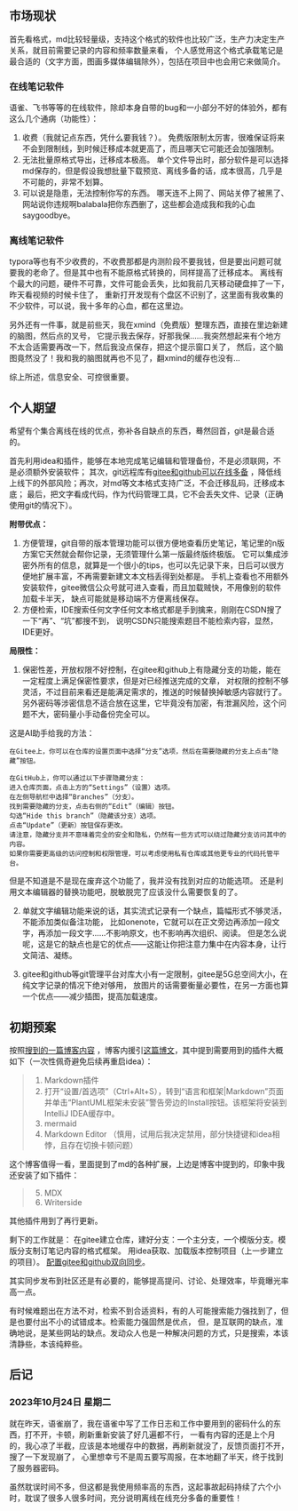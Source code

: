 ﻿## 市场现状

首先看格式，md比较轻量级，支持这个格式的软件也比较广泛，生产力决定生产关系，就目前需要记录的内容和频率数量来看，
个人感觉用这个格式承载笔记是最合适的（文字方面，图画多媒体编辑除外），包括在项目中也会用它来做简介。

### 在线笔记软件

语雀、飞书等等的在线软件，除却本身自带的bug和一小部分不好的体验外，都有这么几个通病（功能性）：

1. 收费（我就记点东西，凭什么要我钱？）。
   免费版限制太厉害，很难保证将来不会到限制线，到时候迁移成本就更高了，而且哪天它可能还会加强限制。
2. 无法批量原格式导出，迁移成本极高。
   单个文件导出时，部分软件是可以选择md保存的，但是假设我想批量下载预览、离线多备的话，成本很高，几乎是不可能的，非常不划算。
3. 可以说是隐患，无法控制你写的东西。
   哪天连不上网了、网站关停了被黑了、网站说你违规啊balabala把你东西删了，这些都会造成我和我的心血saygoodbye。

### 离线笔记软件

typora等也有不少收费的，不收费那都是内测阶段不要我钱，但是要出问题可就要我的老命了。但是其中也有不能原格式转换的，同样提高了迁移成本。
离线有个最大的问题，硬件不可靠，文件可能会丢失，比如我前几天移动硬盘摔了一下，昨天看视频的时候卡住了，
重新打开发现有个盘区不识别了，这里面有我收集的不少软件，可以说，我十多年的心血，都在这里边。

另外还有一件事，就是前些天，我在xmind（免费版）整理东西，直接在里边新建的脑图，然后点的叉号，
它提示我去保存，好那我保……我突然想起来有个地方不太合适需要再改一下，然后我没点保存，把这个提示窗口关了，
然后，这个脑图竟然没了！我和我的脑图就再也不见了，翻xmind的缓存也没有...

综上所述，信息安全、可控很重要。

## 个人期望

希望有个集合离线在线的优点，弥补各自缺点的东西，蓦然回首，git是最合适的。

首先利用idea和插件，能够在本地完成笔记编辑和管理备份，不是必须联网，不是必须额外安装软件；
其次，git远程库有[gitee和github可以在线多备](../../文件管理/Git版本控制/gitee和github在线远程库双备，双向同步，镜像备份.MD)
，降低线上线下的外部风险；再次，对md等文本格式支持广泛，不会迁移乱码，迁移成本底；
最后，把文字看成代码，作为代码管理工具，它不会丢失文件、记录（正确使用git的情况下）。

**附带优点：**

1. 方便管理，git自带的版本管理功能可以很方便地查看历史笔记，笔记里的n版方案它天然就会帮你记录，无须管理什么第一版最终版终极版。
   它可以集成涉密外所有的信息，就算是一个很小的tips，也可以先记录下来，日后可以很方便地扩展丰富，不再需要新建文本文档丢得到处都是。
   手机上查看也不用额外安装软件，gitee微信公众号就可进入查看，而且加载贼快，不用像别的软件加载卡半天，
   缺点可能就是移动端不方便离线保存。
2. 方便检索，IDE搜索任何文字任何文本格式都是手到擒来，刚刚在CSDN搜了一下“再”、“坑”都搜不到，
   说明CSDN只能搜索题目不能检索内容，显然，IDE更好。

**局限性：**

1. 保密性差，开放权限不好控制，在gitee和github上有隐藏分支的功能，能在一定程度上满足保密性要求，但是对已经推送完成的文章，
   对权限的控制不够灵活，不过目前来看还是能满足需求的，推送的时候替换掉敏感内容就行了。
   另外密码等涉密信息不适合放在这里，它毕竟没有加密，有泄漏风险，这个问题不大，密码量小手动备份完全可以。

这是AI助手给我的方法：

```
在Gitee上，你可以在仓库的设置页面中选择“分支”选项，然后在需要隐藏的分支上点击“隐藏”按钮。

在GitHub上，你可以通过以下步骤隐藏分支：
进入仓库页面，点击上方的“Settings”（设置）选项。
在左侧导航栏中选择“Branches”（分支）。
找到需要隐藏的分支，点击右侧的“Edit”（编辑）按钮。
勾选“Hide this branch”（隐藏该分支）选项。
点击“Update”（更新）按钮保存更改。
请注意，隐藏分支并不意味着完全的安全和隐私，仍然有一些方式可以绕过隐藏分支访问其中的内容。
如果你需要更高级的访问控制和权限管理，可以考虑使用私有仓库或其他更专业的代码托管平台。
```

但是不知道是不是现在废弃这个功能了，我并没有找到对应的功能选项。
还是利用文本编辑器的替换功能吧，脱敏脱完了应该没什么需要恢复的了。

2. 单就文字编辑功能来说的话，其实流式记录有一个缺点，篇幅形式不够灵活，不能添加类似备注功能，
   比如onenote，它就可以在正文旁边再添加一段文字，再添加一段文字……不影响原文，也不影响再次组织、阅读。
   但是怎么说呢，这是它的缺点也是它的优点——这能让你把注意力集中在内容本身，让行文简洁、凝练。

3. gitee和github等git管理平台对库大小有一定限制，gitee是5G总空间大小，在纯文字记录的情况下绝对够用，
   放图片的话需要衡量必要性，在另一方面也算一个优点——减少插图，提高加载速度。

## 初期预案

按照[搜到的一篇博客内容](https://deepmind.t-salon.cc/article/6272)
，博客内援引[这篇博文](https://blog.csdn.net/hymn_com/article/details/128568921)，其中提到需要用到的插件大概如下（一次性佩奇避免后续再重启idea）：
> 1. Markdown插件
> 2. 打开“设置/首选项”（Ctrl+Alt+S），转到“语言和框架|Markdown”页面并单击“PlantUML框架未安装”警告旁边的Install按钮。该框架将安装到IntelliJ
     IDEA缓存中。
> 3. mermaid
> 4. Markdown Editor （慎用，试用后我决定禁用，部分快捷键和idea相悖，且存在切换卡顿问题）

这个博客值得一看，里面提到了md的各种扩展，上边是博客中提到的，印象中我还安装了如下插件：

> 5. MDX
> 6. Writerside

其他插件用到了再行更新。

剩下的工作就是：
在gitee建立仓库，建好分支：一个主分支，一个模版分支。模版分支制订笔记内容的格式框架。
用idea获取、加载版本控制项目（上一步建立的项目）。
[配置gitee和github双向同步](../../文件管理/Git版本控制/gitee和github在线远程库双备，双向同步，镜像备份.MD)。

其实同步发布到社区还是有必要的，能够提高提问、讨论、处理效率，毕竟曝光率高一点。

有时候难题出在方法不对，检索不到合适资料，有的人可能搜索能力强找到了，但是也要付出不小的试错成本。检索能力强固然是优点，
但，是互联网的缺点，准确地说，是某些网站的缺点。发动众人也是一种解决问题的方式，只是搜索，本该清静些，本该纯粹些。

## 后记

### 2023年10月24日 星期二

就在昨天，语雀崩了，我在语雀中写了工作日志和工作中要用到的密码什么的东西，打不开，卡顿，刷新重新安装了好几遍都不行，
一看有内容的还是上个月的，我心凉了半截，应该是本地缓存中的数据，再刷新就没了，反馈页面打不开，搜了一下发现崩了，
心里想幸亏不是周五要写周报，在本地翻了半天，终于找到了服务器密码。

虽然耽误时间不多，但这都是我使用频率高的东西，这起事故起码持续了六个小时，耽误了很多人很多时间，充分说明离线在线充分多备的重要性！
